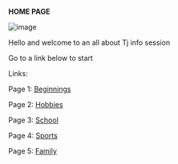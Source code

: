  **HOME PAGE**
 
![image](https://user-images.githubusercontent.com/128004223/225741572-24fd3d9a-60b3-4424-b7fc-45375a8d298d.png)

Hello and welcome to an all about Tj info session

Go to a link below to start

Links:

Page 1: [Beginnings](Beginnings.md)

Page 2: [Hobbies](Hobbies.md)

Page 3: [School](school.md) 

Page 4: [Sports](Sports.md)

Page 5: [Family](Family.md)
